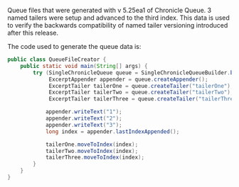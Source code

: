Queue files that were generated with v 5.25ea1 of Chronicle Queue. 3 named tailers were setup and advanced to the third index. This data is used to verify the backwards compatibility of named tailer versioning introduced after this release.

The code used to generate the queue data is:

```java
public class QueueFileCreator {
    public static void main(String[] args) {
        try (SingleChronicleQueue queue = SingleChronicleQueueBuilder.builder().path("target/backwards").build();
             ExcerptAppender appender = queue.createAppender();
             ExcerptTailer tailerOne = queue.createTailer("tailerOne");
             ExcerptTailer tailerTwo = queue.createTailer("tailerTwo");
             ExcerptTailer tailerThree = queue.createTailer("tailerThree")) {

            appender.writeText("1");
            appender.writeText("2");
            appender.writeText("3");
            long index = appender.lastIndexAppended();

            tailerOne.moveToIndex(index);
            tailerTwo.moveToIndex(index);
            tailerThree.moveToIndex(index);
        }
    }
}
```